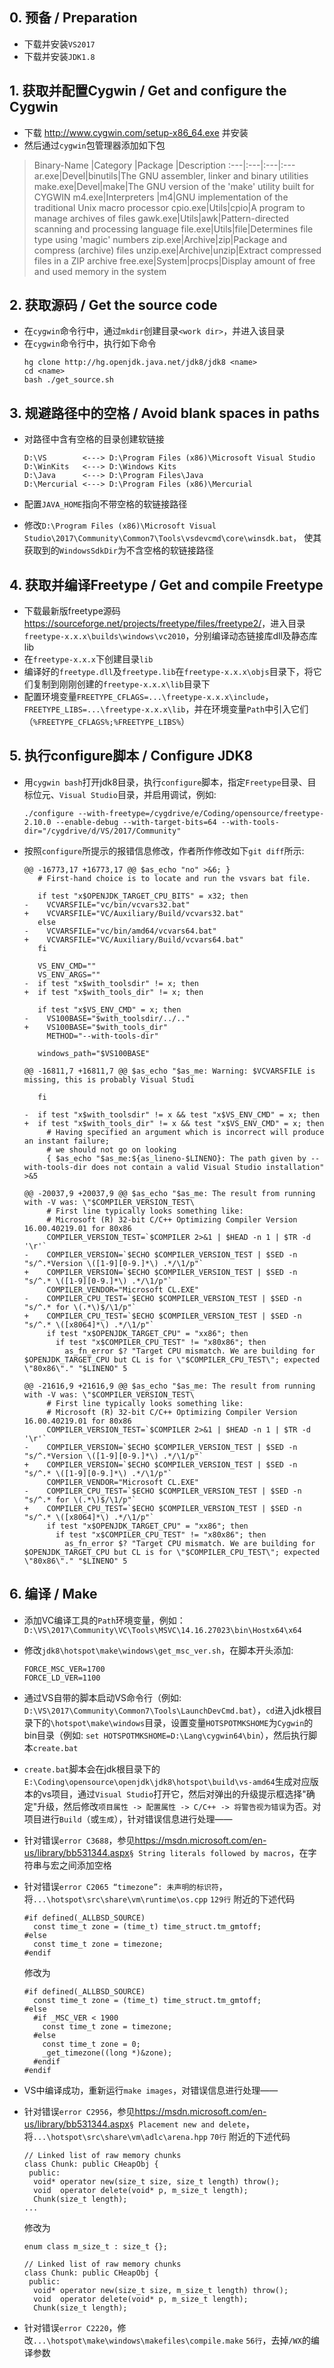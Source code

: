## 0. 预备 / Preparation
* 下载并安装`VS2017`
* 下载并安装`JDK1.8`

## 1. 获取并配置Cygwin / Get and configure the Cygwin
* 下载 <http://www.cygwin.com/setup-x86_64.exe> 并安装  
* 然后通过`cygwin`包管理器添加如下包  

> Binary-Name&nbsp;|Category&nbsp;|Package&nbsp;|Description
:---|:---|:---|:---
ar.exe|Devel|binutils|The GNU assembler, linker and binary utilities
make.exe|Devel|make|The GNU version of the 'make' utility built for CYGWIN
m4.exe|Interpreters&nbsp;|m4|GNU implementation of the traditional Unix macro processor
cpio.exe|Utils|cpio|A program to manage archives of files
gawk.exe|Utils|awk|Pattern-directed scanning and processing language
file.exe|Utils|file|Determines file type using 'magic' numbers
zip.exe|Archive|zip|Package and compress (archive) files
unzip.exe|Archive|unzip|Extract compressed files in a ZIP archive
free.exe|System|procps|Display amount of free and used memory in the system

## 2. 获取源码 / Get the source code
* 在`cygwin`命令行中，通过`mkdir`创建目录`<work dir>`，并进入该目录
* 在`cygwin`命令行中，执行如下命令  
	```
	hg clone http://hg.openjdk.java.net/jdk8/jdk8 <name>
	cd <name>
	bash ./get_source.sh
## 3. 规避路径中的空格 / Avoid blank spaces in paths
* 对路径中含有空格的目录创建软链接
	```
	D:\VS        <---> D:\Program Files (x86)\Microsoft Visual Studio
	D:\WinKits   <---> D:\Windows Kits
	D:\Java      <---> D:\Program Files\Java
	D:\Mercurial <---> D:\Program Files (x86)\Mercurial
	```

* 配置`JAVA_HOME`指向不带空格的软链接路径
* 修改`D:\Program Files (x86)\Microsoft Visual Studio\2017\Community\Common7\Tools\vsdevcmd\core\winsdk.bat`，
   使其获取到的`WindowsSdkDir`为不含空格的软链接路径

## 4. 获取并编译Freetype / Get and compile Freetype
* 下载最新版freetype源码 <https://sourceforge.net/projects/freetype/files/freetype2/>，进入目录`freetype-x.x.x\builds\windows\vc2010`，分别编译动态链接库dll及静态库lib
* 在`freetype-x.x.x`下创建目录`lib`
* 编译好的`freetype.dll`及`freetype.lib`在`freetype-x.x.x\objs`目录下，将它们复制到刚刚创建的`freetype-x.x.x\lib`目录下
* 配置环境变量`FREETYPE_CFLAGS=...\freetype-x.x.x\include`，`FREETYPE_LIBS=...\freetype-x.x.x\lib`，并在环境变量`Path`中引入它们（`%FREETYPE_CFLAGS%;%FREETYPE_LIBS%`）

## 5. 执行configure脚本 / Configure JDK8

* 用`cygwin bash`打开jdk8目录，执行`configure`脚本，指定`Freetype`目录、目标位元、`Visual Studio`目录，并启用调试，例如:  
	```
	./configure --with-freetype=/cygdrive/e/Coding/opensource/freetype-2.10.0 --enable-debug --with-target-bits=64 --with-tools-dir="/cygdrive/d/VS/2017/Community"
	```
	
* 按照`configure`所提示的报错信息修改，作者所作修改如下`git diff`所示:  

	```
	@@ -16773,17 +16773,17 @@ $as_echo "no" >&6; }
	   # First-hand choice is to locate and run the vsvars bat file.

	   if test "x$OPENJDK_TARGET_CPU_BITS" = x32; then
	-    VCVARSFILE="vc/bin/vcvars32.bat"
	+    VCVARSFILE="VC/Auxiliary/Build/vcvars32.bat"
	   else
	-    VCVARSFILE="vc/bin/amd64/vcvars64.bat"
	+    VCVARSFILE="VC/Auxiliary/Build/vcvars64.bat"
	   fi

	   VS_ENV_CMD=""
	   VS_ENV_ARGS=""
	-  if test "x$with_toolsdir" != x; then
	+  if test "x$with_tools_dir" != x; then

	   if test "x$VS_ENV_CMD" = x; then
	-    VS100BASE="$with_toolsdir/../.."
	+    VS100BASE="$with_tools_dir"
		 METHOD="--with-tools-dir"

	   windows_path="$VS100BASE"
	```
	```
	@@ -16811,7 +16811,7 @@ $as_echo "$as_me: Warning: $VCVARSFILE is missing, this is probably Visual Studi

	   fi

	-  if test "x$with_toolsdir" != x && test "x$VS_ENV_CMD" = x; then
	+  if test "x$with_tools_dir" != x && test "x$VS_ENV_CMD" = x; then
		 # Having specified an argument which is incorrect will produce an instant failure;
		 # we should not go on looking
		 { $as_echo "$as_me:${as_lineno-$LINENO}: The path given by --with-tools-dir does not contain a valid Visual Studio installation" >&5
	```
	```
	@@ -20037,9 +20037,9 @@ $as_echo "$as_me: The result from running with -V was: \"$COMPILER_VERSION_TEST\
		 # First line typically looks something like:
		 # Microsoft (R) 32-bit C/C++ Optimizing Compiler Version 16.00.40219.01 for 80x86
		 COMPILER_VERSION_TEST=`$COMPILER 2>&1 | $HEAD -n 1 | $TR -d '\r'`
	-    COMPILER_VERSION=`$ECHO $COMPILER_VERSION_TEST | $SED -n "s/^.*Version \([1-9][0-9.]*\) .*/\1/p"`
	+    COMPILER_VERSION=`$ECHO $COMPILER_VERSION_TEST | $SED -n "s/^.* \([1-9][0-9.]*\) .*/\1/p"`
		 COMPILER_VENDOR="Microsoft CL.EXE"
	-    COMPILER_CPU_TEST=`$ECHO $COMPILER_VERSION_TEST | $SED -n "s/^.* for \(.*\)$/\1/p"`
	+    COMPILER_CPU_TEST=`$ECHO $COMPILER_VERSION_TEST | $SED -n "s/^.* \([x8064]*\) .*/\1/p"`
		 if test "x$OPENJDK_TARGET_CPU" = "xx86"; then
		   if test "x$COMPILER_CPU_TEST" != "x80x86"; then
			 as_fn_error $? "Target CPU mismatch. We are building for $OPENJDK_TARGET_CPU but CL is for \"$COMPILER_CPU_TEST\"; expected \"80x86\"." "$LINENO" 5
	```
	```
	@@ -21616,9 +21616,9 @@ $as_echo "$as_me: The result from running with -V was: \"$COMPILER_VERSION_TEST\
		 # First line typically looks something like:
		 # Microsoft (R) 32-bit C/C++ Optimizing Compiler Version 16.00.40219.01 for 80x86
		 COMPILER_VERSION_TEST=`$COMPILER 2>&1 | $HEAD -n 1 | $TR -d '\r'`
	-    COMPILER_VERSION=`$ECHO $COMPILER_VERSION_TEST | $SED -n "s/^.*Version \([1-9][0-9.]*\) .*/\1/p"`
	+    COMPILER_VERSION=`$ECHO $COMPILER_VERSION_TEST | $SED -n "s/^.* \([1-9][0-9.]*\) .*/\1/p"`
		 COMPILER_VENDOR="Microsoft CL.EXE"
	-    COMPILER_CPU_TEST=`$ECHO $COMPILER_VERSION_TEST | $SED -n "s/^.* for \(.*\)$/\1/p"`
	+    COMPILER_CPU_TEST=`$ECHO $COMPILER_VERSION_TEST | $SED -n "s/^.* \([x8064]*\) .*/\1/p"`
		 if test "x$OPENJDK_TARGET_CPU" = "xx86"; then
		   if test "x$COMPILER_CPU_TEST" != "x80x86"; then
			 as_fn_error $? "Target CPU mismatch. We are building for $OPENJDK_TARGET_CPU but CL is for \"$COMPILER_CPU_TEST\"; expected \"80x86\"." "$LINENO" 5
	```
## 6. 编译 / Make

* 添加VC编译工具的`Path`环境变量，例如：  
`D:\VS\2017\Community\VC\Tools\MSVC\14.16.27023\bin\Hostx64\x64`
* 修改`jdk8\hotspot\make\windows\get_msc_ver.sh`，在脚本开头添加:  
	```
	FORCE_MSC_VER=1700
	FORCE_LD_VER=1100
	```
* 通过VS自带的脚本启动VS命令行（例如: `D:\VS\2017\Community\Common7\Tools\LaunchDevCmd.bat`），`cd`进入jdk根目录下的`\hotspot\make\windows`目录，设置变量`HOTSPOTMKSHOME`为`Cygwin`的bin目录（例如: `set HOTSPOTMKSHOME=D:\Lang\cygwin64\bin`），然后执行脚本`create.bat`
* `create.bat`脚本会在jdk根目录下的`E:\Coding\opensource\openjdk\jdk8\hotspot\build\vs-amd64`生成对应版本的vs项目，通过`Visual Studio`打开它，然后对弹出的升级提示框选择"确定"升级，然后修改`项目属性 -> 配置属性 -> C/C++ -> 将警告视为错误`为否。对项目进行`Build`（或`生成`），针对错误信息进行处理——

* 针对错误`error C3688`，参见<https://msdn.microsoft.com/en-us/library/bb531344.aspx>`§ String literals followed by macros`，在字符串与宏之间添加空格

* 针对错误`error C2065 “timezone”: 未声明的标识符`，将`...\hotspot\src\share\vm\runtime\os.cpp` `129行` 附近的下述代码
	```
	#if defined(_ALLBSD_SOURCE)
	  const time_t zone = (time_t) time_struct.tm_gmtoff;
	#else
	  const time_t zone = timezone;
	#endif
	```
	修改为
	```
	#if defined(_ALLBSD_SOURCE)
	  const time_t zone = (time_t) time_struct.tm_gmtoff;
	#else
	  #if _MSC_VER < 1900
		const time_t zone = timezone;
	  #else
		const time_t zone = 0;
		_get_timezone((long *)&zone);
	  #endif
	#endif
	```
	
* VS中编译成功，重新运行`make images`，对错误信息进行处理——
* 针对错误`error C2956`，参见<https://msdn.microsoft.com/en-us/library/bb531344.aspx>`§ Placement new and delete`， 将`...\hotspot\src\share\vm\adlc\arena.hpp` `70行` 附近的下述代码
	```
	// Linked list of raw memory chunks
	class Chunk: public CHeapObj {
	 public:
	  void* operator new(size_t size, size_t length) throw();
	  void  operator delete(void* p, m_size_t length);
	  Chunk(size_t length);
	...  
	```
	修改为
	```
	enum class m_size_t : size_t {};

	// Linked list of raw memory chunks
	class Chunk: public CHeapObj {
	 public:
	  void* operator new(size_t size, m_size_t length) throw();
	  void  operator delete(void* p, m_size_t length);
	  Chunk(size_t length);
	```
* 针对错误`error C2220`，修改`...\hotspot\make\windows\makefiles\compile.make` `56行`，去掉`/WX`的编译参数
